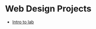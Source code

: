 # Web Design Projects

<ul>
    <li><a href="Bryce_html/index.html" target="_blank">Intro to lab</a></li>
</ul>